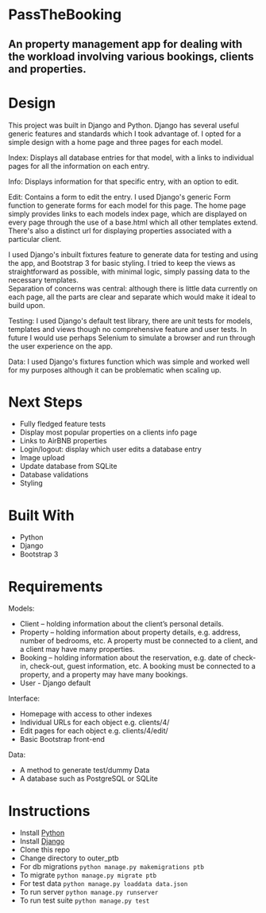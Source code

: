 # PassTheBooking

## An property management app for dealing with the workload involving various bookings, clients and properties.

# Design
This project was built in Django and Python. Django has several useful generic features and standards which I took advantage of.
I opted for a simple design with a home page and three pages for each model.

Index: Displays all database entries for that model, with a links to individual pages for all the information on each entry.

Info: Displays information for that specific entry, with an option to edit.

Edit: Contains a form to edit the entry. I used Django's generic Form function to generate forms for each model for this page.
The home page simply provides links to each models index page, which are displayed on every page through the use of a base.html which all other templates extend. There's also a distinct url for displaying properties associated with a particular client.

I used Django's inbuilt fixtures feature to generate data for testing and using the app, and Bootstrap 3 for basic styling.
I tried to keep the views as straightforward as possible, with minimal logic, simply passing data to the necessary templates.  
Separation of concerns was central: although there is little data currently on each page, all the parts are clear and separate which would make it ideal to build upon.

Testing: I used Django's default test library, there are unit tests for models, templates and views though no comprehensive feature and user tests. In future I would use perhaps Selenium to simulate a browser and run through the user experience on the app.

Data: I used Django's fixtures function which was simple and worked well for my purposes although it can be problematic when scaling up.

# Next Steps
- Fully fledged feature tests
- Display most popular properties on a clients info page
- Links to AirBNB properties
- Login/logout: display which user edits a database entry
- Image upload
- Update database from SQLite
- Database validations
- Styling

# Built With
- Python
- Django
- Bootstrap 3

# Requirements
Models:
- Client – holding information about the client’s personal details.
- Property – holding information about property details, e.g. address, number of bedrooms, etc. A property must be connected to a client, and a client may have many properties.
- Booking – holding information about the reservation, e.g. date of check-in, check-out, guest information, etc. A booking must be connected to a property, and a property may have many bookings.
- User - Django default

Interface:
- Homepage with access to other indexes
- Individual URLs for each object e.g. clients/4/
- Edit pages for each object e.g. clients/4/edit/
- Basic Bootstrap front-end

Data:
- A method to generate test/dummy Data
- A database such as PostgreSQL or SQLite

# Instructions
- Install [Python](https://www.python.org/downloads/)
- Install [Django](https://docs.djangoproject.com/en/1.11/topics/install/)
- Clone this repo
- Change directory to outer_ptb
- For db migrations `python manage.py makemigrations ptb`
- To migrate `python manage.py migrate ptb`
- For test data `python manage.py loaddata data.json`
- To run server `python manage.py runserver`
- To run test suite `python manage.py test`

